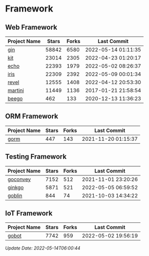 # Framework

## Web Framework
| Project Name | Stars | Forks | Last Commit |
| ------------ | ----- | ----- | ----------- |
| [gin](https://github.com/gin-gonic/gin) | 58842 | 6580 | 2022-05-14 01:11:35 |
| [kit](https://github.com/go-kit/kit) | 23014 | 2305 | 2022-04-23 01:20:17 |
| [echo](https://github.com/labstack/echo) | 22393 | 1979 | 2022-05-02 08:26:37 |
| [iris](https://github.com/kataras/iris) | 22309 | 2392 | 2022-05-09 00:01:34 |
| [revel](https://github.com/revel/revel) | 12555 | 1408 | 2022-04-12 20:53:30 |
| [martini](https://github.com/go-martini/martini) | 11449 | 1136 | 2017-01-21 21:58:54 |
| [beego](https://github.com/astaxie/beego) | 462 | 133 | 2020-12-13 11:36:23 |

## ORM Framework
| Project Name | Stars | Forks | Last Commit |
| ------------ | ----- | ----- | ----------- |
| [gorm](https://github.com/jinzhu/gorm) | 447 | 143 | 2021-11-20 01:15:37 |

## Testing Framework
| Project Name | Stars | Forks | Last Commit |
| ------------ | ----- | ----- | ----------- |
| [goconvey](https://github.com/smartystreets/goconvey) | 7152 | 512 | 2021-11-01 23:20:26 |
| [ginkgo](https://github.com/onsi/ginkgo) | 5871 | 521 | 2022-05-05 06:59:52 |
| [goblin](https://github.com/franela/goblin) | 844 | 74 | 2021-10-03 14:34:22 |

## IoT Framework
| Project Name | Stars | Forks | Last Commit |
| ------------ | ----- | ----- | ----------- |
| [gobot](https://github.com/hybridgroup/gobot) | 7742 | 959 | 2022-05-02 19:56:19 |

*Update Date: 2022-05-14T06:00:44*